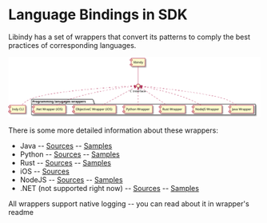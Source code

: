 # Language Bindings in SDK

Libindy has a set of wrappers that convert its patterns to comply the best practices of corresponding languages.

![alt text](indy-sdk-components.svg)

There is some more detailed information about these wrappers:
* Java -- [Sources](https://github.com/hyperledger/indy-sdk/tree/master/wrappers/java) -- [Samples](https://github.com/hyperledger/indy-sdk/tree/master/samples/java)
* Python -- [Sources](https://github.com/hyperledger/indy-sdk/tree/master/wrappers/python) -- [Samples](https://github.com/hyperledger/indy-sdk/tree/master/samples/python)
* Rust -- [Sources](https://github.com/hyperledger/indy-sdk/tree/master/wrappers/rust) -- [Samples](https://github.com/hyperledger/indy-sdk/blob/master/libindy/tests/demo.rs)
* iOS -- [Sources](https://github.com/hyperledger/indy-sdk/tree/master/wrappers/ios)
* NodeJS -- [Sources](https://github.com/hyperledger/indy-sdk/tree/master/wrappers/nodejs) -- [Samples](https://github.com/hyperledger/indy-sdk/tree/master/samples/nodejs)
* .NET (not supported right now) -- [Sources](https://github.com/hyperledger/indy-sdk/tree/master/wrappers/dotnet) -- [Samples](https://github.com/hyperledger/indy-sdk/tree/master/samples/dotnet)

All wrappers support native logging -- you can read about it in wrapper's readme
